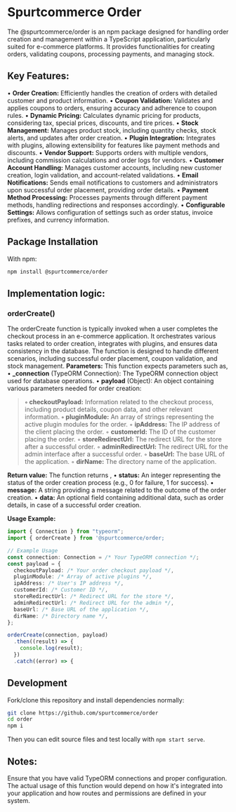 # Spurtcommerce Order

The @spurtcommerce/order is an npm package designed for handling order creation and management within a TypeScript application, particularly suited for e-commerce platforms. It provides functionalities for creating orders, validating coupons, processing payments, and managing stock.

## Key Features:
• **Order Creation:** Efficiently handles the creation of orders with detailed customer and product information.
    • **Coupon Validation:** Validates and applies coupons to orders, ensuring accuracy and adherence to coupon rules.
    • **Dynamic Pricing:** Calculates dynamic pricing for products, considering tax, special prices, discounts, and tire prices.
    • **Stock Management:** Manages product stock, including quantity checks, stock alerts, and updates after order creation.
    • **Plugin Integration:** Integrates with plugins, allowing extensibility for features like payment methods and discounts.
    • **Vendor Support:** Supports orders with multiple vendors, including commission calculations and order logs for vendors.
    • **Customer Account Handling:** Manages customer accounts, including new customer creation, login validation, and account-related validations.
    • **Email Notifications:** Sends email notifications to customers and administrators upon successful order placement, providing order details.
    • **Payment Method Processing:** Processes payments through different payment methods, handling redirections and responses accordingly.
    • **Configurable Settings:** Allows configuration of settings such as order status, invoice prefixes, and currency information.

## Package Installation
With npm:
```bash
npm install @spurtcommerce/order
```

## Implementation logic:
### orderCreate()
The orderCreate function is typically invoked when a user completes the checkout process in an e-commerce application. It orchestrates various tasks related to order creation, integrates with plugins, and ensures data consistency in the database. The function is designed to handle different scenarios, including successful order placement, coupon validation, and stock management.
**Parameters:**
This function expects parameters such as,
    • **_connection** (TypeORM Connection):  The TypeORM connection object used for database operations.
    • **payload** (Object): An object containing various parameters needed for order creation:
>**◦ checkoutPayload:** Information related to the checkout process, including product details, coupon data, and other relevant information.
        **◦ pluginModule:** An array of strings representing the active plugin modules for the order.
        ◦ **ipAddress:** The IP address of the client placing the order.
        ◦ **customerId:** The ID of the customer placing the order.
        ◦ **storeRedirectUrl:** The redirect URL for the store after a successful order.
        ◦ **adminRedirectUrl:** The redirect URL for the admin interface after a successful order.
        ◦ **baseUrl:** The base URL of the application.
        ◦ **dirName:** The directory name of the application. 

**Return value:**
The function returns ,
    • **status:** An integer representing the status of the order creation process (e.g., 0 for failure, 1 for success).
    • **message:** A string providing a message related to the outcome of the order creation.
    • **data:** An optional field containing additional data, such as order details, in case of a successful order creation.
    
**Usage Example:**
````ts
import { Connection } from "typeorm";
import { orderCreate } from '@spurtcommerce/order;

// Example Usage
const connection: Connection = /* Your TypeORM connection */;
const payload = {
  checkoutPayload: /* Your order checkout payload */,
  pluginModule: /* Array of active plugins */,
  ipAddress: /* User's IP address */,
  customerId: /* Customer ID */,
  storeRedirectUrl: /* Redirect URL for the store */,
  adminRedirectUrl: /* Redirect URL for the admin */,
  baseUrl: /* Base URL of the application */,
  dirName: /* Directory name */,
};

orderCreate(connection, payload)
  .then((result) => {
    console.log(result);
  })
  .catch((error) => {
````

## Development
Fork/clone this repository and install dependencies normally:
````bash
git clone https://github.com/spurtcommerce/order
cd order
npm i
````
Then you can edit source files and test locally with `npm start serve`.

## Notes:
Ensure that you have valid TypeORM connections and proper configuration. The actual usage of this function would depend on how it's integrated into your application and how routes and permissions are defined in your system.